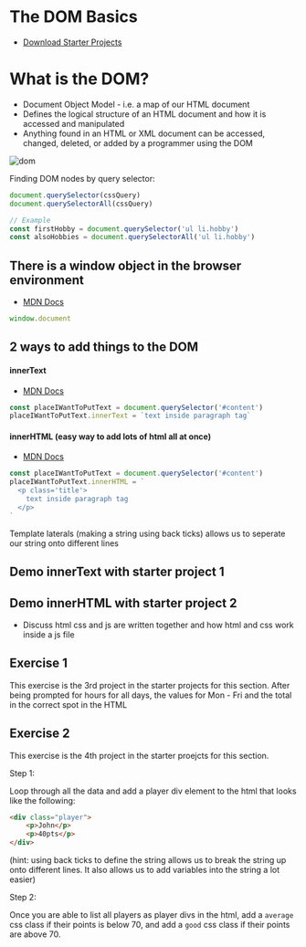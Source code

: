 # The DOM Basics

- [Download Starter Projects](https://htmlbasicsresources.s3.amazonaws.com/js-day2-dom.zip)


# What is the DOM?
- Document Object Model - i.e. a map of our HTML document
- Defines the logical structure of an HTML document and how it is accessed and manipulated
- Anything found in an HTML or XML document can be accessed, changed, deleted, or added by a programmer using the DOM

![dom](https://www.teaching-materials.org/jsweb/images/domtree.png)


Finding DOM nodes by query selector:
```js
document.querySelector(cssQuery)
document.querySelectorAll(cssQuery)

// Example
const firstHobby = document.querySelector('ul li.hobby')
const alsoHobbies = document.querySelectorAll('ul li.hobby')
```

## There is a window object in the browser environment
- [MDN Docs](https://developer.mozilla.org/en-US/docs/Web/API/Window)
```js
window.document
```

## 2 ways to add things to the DOM

#### innerText
- [MDN Docs](https://developer.mozilla.org/en-US/docs/Web/API/HTMLElement/innerText)
```js
const placeIWantToPutText = document.querySelector('#content')
placeIWantToPutText.innerText = `text inside paragraph tag`
```

#### innerHTML (easy way to add lots of html all at once)
- [MDN Docs](https://developer.mozilla.org/en-US/docs/Web/API/Element/innerHTML)

```js
const placeIWantToPutText = document.querySelector('#content')
placeIWantToPutText.innerHTML = `
  <p class='title'>
    text inside paragraph tag
  </p>
`
```

Template laterals (making a string using back ticks) allows us to seperate our string onto different lines
## Demo innerText with starter project 1

## Demo innerHTML with starter project 2
- Discuss html css and js are written together and how html and css work inside a js file

## Exercise 1
This exercise is the 3rd project in the starter projects for this section.
After being prompted for hours for all days, the values for Mon - Fri and the total in the correct spot in the HTML

## Exercise 2
This exercise is the 4th project in the starter proejcts for this section.

Step 1:

Loop through all the data and add a player div element to the html that looks like the following:
```html
<div class="player">
    <p>John</p>
    <p>40pts</p>
</div>
```
(hint: using back ticks to define the string allows us to break the string up onto different lines. It also allows us to add variables into the string a lot easier)

Step 2:

Once you are able to list all players as player divs in the html, add a `average` css class if their points is below 70, and add a `good` css class if their points are above 70.
